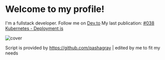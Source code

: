 # Welcome to my profile!
I'm a fullstack developer. Follow me on [Dev.to](https://dev.to/elkhatibomar)
My last publication:
[#038 Kubernetes - Deployment is](https://dev.to/elkhatibomar/038-kubernetes-deployment-4g3b)

![cover](https://res.cloudinary.com/practicaldev/image/fetch/s--RdlSahli--/c_imagga_scale,f_auto,fl_progressive,h_420,q_auto,w_1000/https://res.cloudinary.com/practicaldev/image/fetch/s--pGqkZKIX--/c_imagga_scale%2Cf_auto%2Cfl_progressive%2Ch_420%2Cq_auto%2Cw_1000/https://dev-to-uploads.s3.amazonaws.com/i/tlwcfjba0oumg09cohji.png)


Script is provided by https://github.com/pashagray | edited by me to fit my needs
